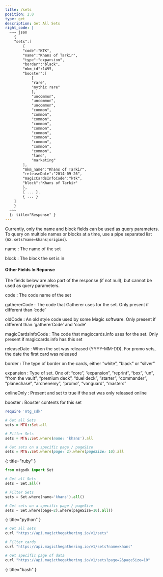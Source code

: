 ```yaml
---
title: /sets
position: 2.0
type: get
description: Get All Sets
right_code: |
  ~~~ json
    {  
    "sets":[  
        {  
        "code":"KTK",
        "name":"Khans of Tarkir",
        "type":"expansion",
        "border":"black",
        "mkm_id":1495,
        "booster":[  
            [  
            "rare",
            "mythic rare"
            ],
            "uncommon",
            "uncommon",
            "uncommon",
            "common",
            "common",
            "common",
            "common",
            "common",
            "common",
            "common",
            "common",
            "common",
            "common",
            "land",
            "marketing"
        ],
        "mkm_name":"Khans of Tarkir",
        "releaseDate":"2014-09-26",
        "magicCardsInfoCode":"ktk",
        "block":"Khans of Tarkir"
        },
        { ... }.
        { ... }
    ]
    }
  ~~~
  {: title="Response" }
---
```


Currently, only the name and block fields can be used as query parameters. To query on multiple names or blocks at a time, use a pipe separated list (ex. `sets?name=khans|origins`).

name
: The name of the set

block
: The block the set is in

#### Other Fields In Reponse

The fields below are also part of the response (if not null), but cannot be used as query parameters.

code
: The code name of the set

gathererCode
: The code that Gatherer uses for the set. Only present if different than ‘code’

oldCode
: An old style code used by some Magic software. Only present if different than 'gathererCode’ and 'code’

magicCardsInfoCode
: The code that magiccards.info uses for the set. Only present if magiccards.info has this set

releaseDate
: When the set was released (YYYY-MM-DD). For promo sets, the date the first card was released

border
: The type of border on the cards, either “white”, “black” or “silver”

expansion
: Type of set. One of: “core”, “expansion”, “reprint”, “box”, “un”, “from the vault”, “premium deck”, “duel deck”, “starter”, “commander”, “planechase”, “archenemy”, “promo”, “vanguard”, “masters”

onlineOnly
: Present and set to true if the set was only released online

booster
: Booster contents for this set

~~~ ruby
require 'mtg_sdk'

# Get all Sets
sets = MTG::Set.all

# Filter Sets
sets = MTG::Set.where(name: 'khans').all

# Get sets on a specific page / pageSize
sets = MTG::Set.where(page: 2).where(pageSize: 10).all
~~~
{: title="ruby" }

~~~ python
from mtgsdk import Set

# Get all Sets
sets = Set.all()

# Filter Sets
sets = Set.where(name='khans').all()

# Get sets on a specific page / pageSize
sets = Set.where(page=2).where(pageSize=10).all()
~~~
{: title="python" }

~~~ bash
# Get all sets
curl "https://api.magicthegathering.io/v1/sets"

# Filter cards
curl "https://api.magicthegathering.io/v1/sets?name=khans"

# Get specific page of data
curl "https://api.magicthegathering.io/v1/sets?page=2&pageSize=10"
~~~
{: title="bash" }



